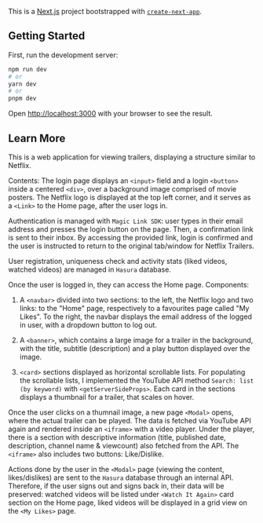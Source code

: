 This is a [Next.js](https://nextjs.org/) project bootstrapped with [`create-next-app`](https://github.com/vercel/next.js/tree/canary/packages/create-next-app).

## Getting Started

First, run the development server:

```bash
npm run dev
# or
yarn dev
# or
pnpm dev
```

Open [http://localhost:3000](http://localhost:3000) with your browser to see the result.

## Learn More

This is a web application for viewing trailers, displaying a structure similar to Netflix.

Contents:
The login page displays an `<input>` field and a login `<button>` inside a centered `<div>`, over a background image comprised of movie posters. The Netflix logo is displayed at the top left corner, and it serves as a `<Link>` to the Home page, after the user logs in.

Authentication is managed with `Magic Link SDK`: user types in their email address and presses the login button on the page. Then, a confirmation link is sent to their inbox. By accessing the provided link, login is confirmed and the user is instructed to return to the original tab/window for Netflix Trailers.

User registration, uniqueness check and activity stats (liked videos, watched videos) are managed in `Hasura` database.

Once the user is logged in, they can access the Home page. Components: 
1. A `<navbar>` divided into two sections: to the left, the Netflix logo and two links: to the "Home" page, respectively to a favourites page called "My Likes". To the right, the navbar displays the email address of the logged in user, with a dropdown button to log out. 

2. A `<banner>`, which contains a large image for a trailer in the background, with the title, subtitle (description) and a play button displayed over the image.

3. `<card>` sections displayed as horizontal scrollable lists. For populating the scrollable lists, I implemented the YouTube API method `Search: list (by keyword)` with `<getServerSideProps>`. Each card in the sections displays a thumbnail for a trailer, that scales on hover.

Once the user clicks on a thumnail image, a new page `<Modal>` opens, where the actual trailer can be played. The data is fetched via YouTube API again and rendered inside an `<iframe>` with a video player. Under the player, there is a section with descriptive information (title, published date, description, channel name & viewcount) also fetched from the API. The `<iframe>` also includes two buttons: Like/Dislike. 

Actions done by the user in the `<Modal>` page (viewing the content, likes/dislikes) are sent to the `Hasura` database through an internal API. Therefore, if the user signs out and signs back in, their data will be preserved: watched videos will be listed under `<Watch It Again>` card section on the Home page, liked videos will be displayed in a grid view on the `<My Likes>` page.

